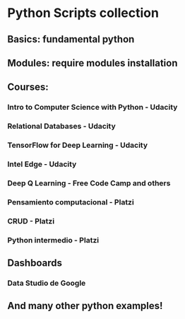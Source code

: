 # Python Scripts collection

## Basics: fundamental python
## Modules: require modules installation
## Courses:
### Intro to Computer Science with Python - Udacity
### Relational Databases - Udacity
### TensorFlow for Deep Learning - Udacity
### Intel Edge - Udacity
### Deep Q Learning - Free Code Camp and others


### Pensamiento computacional - Platzi
### CRUD - Platzi
### Python intermedio - Platzi


## Dashboards

### Data Studio de Google








## And many other python examples!
